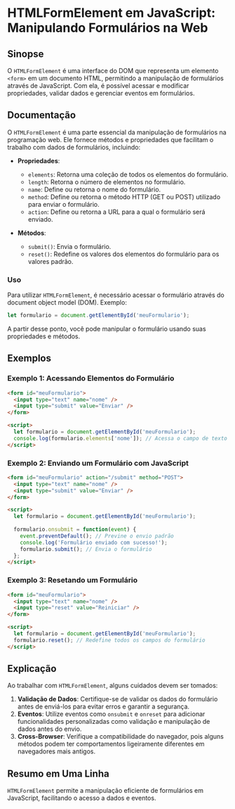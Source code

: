 <!--
Meta Description: # HTMLFormElement em JavaScript: Manipulando Formulários na Web ## Sinopse O `HTMLFormElement` é uma interface do DOM que representa um elemento `<for...
Meta Keywords: formulário, formulario, form, meuformulario, htmlformelement
-->

# HTMLFormElement em JavaScript: Manipulando Formulários na Web

## Sinopse
O `HTMLFormElement` é uma interface do DOM que representa um elemento `<form>` em um documento HTML, permitindo a manipulação de formulários através de JavaScript. Com ela, é possível acessar e modificar propriedades, validar dados e gerenciar eventos em formulários.

## Documentação
O `HTMLFormElement` é uma parte essencial da manipulação de formulários na programação web. Ele fornece métodos e propriedades que facilitam o trabalho com dados de formulários, incluindo:

- **Propriedades**:
  - `elements`: Retorna uma coleção de todos os elementos do formulário.
  - `length`: Retorna o número de elementos no formulário.
  - `name`: Define ou retorna o nome do formulário.
  - `method`: Define ou retorna o método HTTP (GET ou POST) utilizado para enviar o formulário.
  - `action`: Define ou retorna a URL para a qual o formulário será enviado.

- **Métodos**:
  - `submit()`: Envia o formulário.
  - `reset()`: Redefine os valores dos elementos do formulário para os valores padrão.

### Uso
Para utilizar `HTMLFormElement`, é necessário acessar o formulário através do document object model (DOM). Exemplo:

```javascript
let formulario = document.getElementById('meuFormulario');
```

A partir desse ponto, você pode manipular o formulário usando suas propriedades e métodos.

## Exemplos
### Exemplo 1: Acessando Elementos do Formulário
```html
<form id="meuFormulario">
  <input type="text" name="nome" />
  <input type="submit" value="Enviar" />
</form>

<script>
  let formulario = document.getElementById('meuFormulario');
  console.log(formulario.elements['nome']); // Acessa o campo de texto 'nome'
</script>
```

### Exemplo 2: Enviando um Formulário com JavaScript
```html
<form id="meuFormulario" action="/submit" method="POST">
  <input type="text" name="nome" />
  <input type="submit" value="Enviar" />
</form>

<script>
  let formulario = document.getElementById('meuFormulario');
  
  formulario.onsubmit = function(event) {
    event.preventDefault(); // Previne o envio padrão
    console.log('Formulário enviado com sucesso!');
    formulario.submit(); // Envia o formulário
  };
</script>
```

### Exemplo 3: Resetando um Formulário
```html
<form id="meuFormulario">
  <input type="text" name="nome" />
  <input type="reset" value="Reiniciar" />
</form>

<script>
  let formulario = document.getElementById('meuFormulario');
  formulario.reset(); // Redefine todos os campos do formulário
</script>
```

## Explicação
Ao trabalhar com `HTMLFormElement`, alguns cuidados devem ser tomados:

1. **Validação de Dados**: Certifique-se de validar os dados do formulário antes de enviá-los para evitar erros e garantir a segurança.
2. **Eventos**: Utilize eventos como `onsubmit` e `onreset` para adicionar funcionalidades personalizadas como validação e manipulação de dados antes do envio.
3. **Cross-Browser**: Verifique a compatibilidade do navegador, pois alguns métodos podem ter comportamentos ligeiramente diferentes em navegadores mais antigos.

## Resumo em Uma Linha
`HTMLFormElement` permite a manipulação eficiente de formulários em JavaScript, facilitando o acesso a dados e eventos.